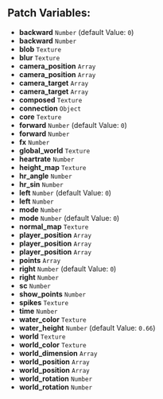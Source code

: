 ## Patch Variables:

* __backward__ ```Number``` (default Value: `0`)
* __backward__ ```Number```
* __blob__ ```Texture```
* __blur__ ```Texture```
* __camera_position__ ```Array```
* __camera_position__ ```Array```
* __camera_target__ ```Array```
* __camera_target__ ```Array```
* __composed__ ```Texture```
* __connection__ ```Object```
* __core__ ```Texture```
* __forward__ ```Number``` (default Value: `0`)
* __forward__ ```Number```
* __fx__ ```Number```
* __global_world__ ```Texture```
* __heartrate__ ```Number```
* __height_map__ ```Texture```
* __hr_angle__ ```Number```
* __hr_sin__ ```Number```
* __left__ ```Number``` (default Value: `0`)
* __left__ ```Number```
* __mode__ ```Number```
* __mode__ ```Number``` (default Value: `0`)
* __normal_map__ ```Texture```
* __player_position__ ```Array```
* __player_position__ ```Array```
* __player_position__ ```Array```
* __points__ ```Array```
* __right__ ```Number``` (default Value: `0`)
* __right__ ```Number```
* __sc__ ```Number```
* __show_points__ ```Number```
* __spikes__ ```Texture```
* __time__ ```Number```
* __water_color__ ```Texture```
* __water_height__ ```Number``` (default Value: `0.66`)
* __world__ ```Texture```
* __world_color__ ```Texture```
* __world_dimension__ ```Array```
* __world_position__ ```Array```
* __world_position__ ```Array```
* __world_rotation__ ```Number```
* __world_rotation__ ```Number```

